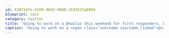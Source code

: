```yaml
---
id: 43872dfe-b589-4662-90d0-31d3515a8964
blueprint: text
category: twitter
title: 'Going to work on a @twilio this weekend for first responders. Looking forward to the challenge.'
caption: 'Going to work on a <span class="username username_linked">@<a href="https://twitter.com/twilio" title="twilio">twilio</a></span> this weekend for first responders. Looking forward to the challenge.'
---
```

